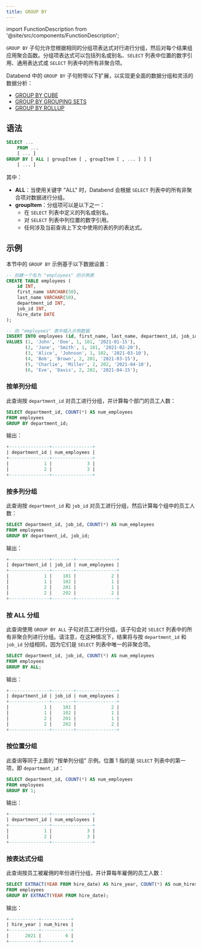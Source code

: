 ```yaml
---
title: GROUP BY
---
```

import FunctionDescription from '@site/src/components/FunctionDescription';

<FunctionDescription description="引入或更新于：v1.2.32"/>

`GROUP BY` 子句允许您根据相同的分组项表达式对行进行分组，然后对每个结果组应用聚合函数。分组项表达式可以包括列名或别名、`SELECT` 列表中位置的数字引用、通用表达式或 `SELECT` 列表中的所有非聚合项。

Databend 中的 `GROUP BY` 子句附带以下扩展，以实现更全面的数据分组和灵活的数据分析：

- [GROUP BY CUBE](group-by-cube.md)
- [GROUP BY GROUPING SETS](group-by-grouping-sets.md)
- [GROUP BY ROLLUP](group-by-rollup.md)

## 语法

```sql
SELECT ...
    FROM ...
    [ ... ]
GROUP BY [ ALL | groupItem [ , groupItem [ , ... ] ] ]
    [ ... ]
```

其中：

- **ALL**：当使用关键字 "ALL" 时，Databend 会根据 `SELECT` 列表中的所有非聚合项对数据进行分组。
- **groupItem**：分组项可以是以下之一：
    - 在 `SELECT` 列表中定义的列名或别名。
    - 对 `SELECT` 列表中列位置的数字引用。
    - 任何涉及当前查询上下文中使用的表的列的表达式。

## 示例

本节中的 `GROUP BY` 示例基于以下数据设置：

```sql
-- 创建一个名为 "employees" 的示例表
CREATE TABLE employees (
    id INT,
    first_name VARCHAR(50),
    last_name VARCHAR(50),
    department_id INT,
    job_id INT,
    hire_date DATE
);

-- 向 "employees" 表中插入示例数据
INSERT INTO employees (id, first_name, last_name, department_id, job_id, hire_date)
VALUES (1, 'John', 'Doe', 1, 101, '2021-01-15'),
       (2, 'Jane', 'Smith', 1, 101, '2021-02-20'),
       (3, 'Alice', 'Johnson', 1, 102, '2021-03-10'),
       (4, 'Bob', 'Brown', 2, 201, '2021-03-15'),
       (5, 'Charlie', 'Miller', 2, 202, '2021-04-10'),
       (6, 'Eve', 'Davis', 2, 202, '2021-04-15');
```

### 按单列分组

此查询按 `department_id` 对员工进行分组，并计算每个部门的员工人数：
```sql
SELECT department_id, COUNT(*) AS num_employees
FROM employees
GROUP BY department_id;
```

输出：
```sql
+---------------+---------------+
| department_id | num_employees |
+---------------+---------------+
|             1 |             3 |
|             2 |             3 |
+---------------+---------------+
```

### 按多列分组

此查询按 `department_id` 和 `job_id` 对员工进行分组，然后计算每个组中的员工人数：
```sql
SELECT department_id, job_id, COUNT(*) AS num_employees
FROM employees
GROUP BY department_id, job_id;
```

输出：
```sql
+---------------+--------+---------------+
| department_id | job_id | num_employees |
+---------------+--------+---------------+
|             1 |    101 |             2 |
|             1 |    102 |             1 |
|             2 |    201 |             1 |
|             2 |    202 |             2 |
+---------------+--------+---------------+
```

### 按 ALL 分组

此查询使用 `GROUP BY ALL` 子句对员工进行分组，该子句会对 `SELECT` 列表中的所有非聚合列进行分组。请注意，在这种情况下，结果将与按 `department_id` 和 `job_id` 分组相同，因为它们是 `SELECT` 列表中唯一的非聚合项。

```sql
SELECT department_id, job_id, COUNT(*) AS num_employees
FROM employees
GROUP BY ALL;
```

输出：
```sql
+---------------+--------+---------------+
| department_id | job_id | num_employees |
+---------------+--------+---------------+
|             1 |    101 |             2 |
|             1 |    102 |             1 |
|             2 |    201 |             1 |
|             2 |    202 |             2 |
+---------------+--------+---------------+
```


### 按位置分组

此查询等同于上面的 "按单列分组" 示例。位置 1 指的是 `SELECT` 列表中的第一项，即 `department_id`：
```sql
SELECT department_id, COUNT(*) AS num_employees
FROM employees
GROUP BY 1;
```

输出：
```sql
+---------------+---------------+
| department_id | num_employees |
+---------------+---------------+
|             1 |             3 |
|             2 |             3 |
+---------------+---------------+
```

### 按表达式分组

此查询按员工被雇佣的年份进行分组，并计算每年雇佣的员工人数：
```sql
SELECT EXTRACT(YEAR FROM hire_date) AS hire_year, COUNT(*) AS num_hires
FROM employees
GROUP BY EXTRACT(YEAR FROM hire_date);
```

输出：
```sql
+-----------+-----------+
| hire_year | num_hires |
+-----------+-----------+
|      2021 |         6 |
+-----------+-----------+
```